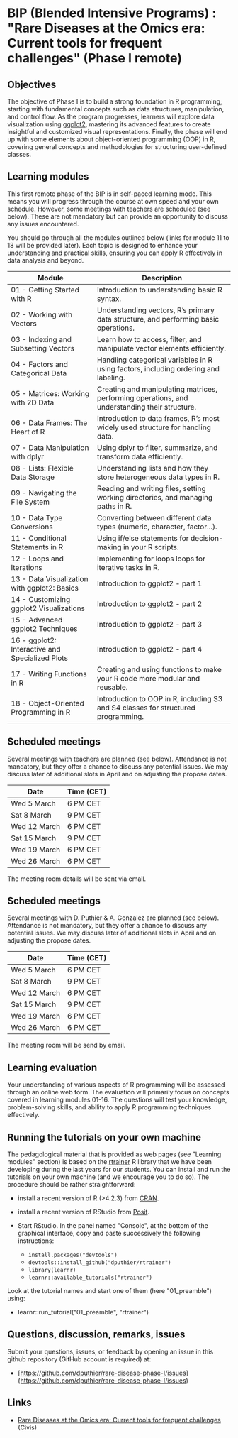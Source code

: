 # BIP (Blended Intensive Programs) : "Rare Diseases at the Omics era: Current tools for frequent challenges" (Phase I remote)
  
## Objectives 

The objective of Phase I is to build a strong foundation in R programming, starting with fundamental concepts such as data structures, manipulation, and control flow. As the program progresses, learners will explore data visualization using [ggplot2](https://ggplot2.tidyverse.org/), mastering its advanced features to create insightful and customized visual representations. Finally, the phase will end up with some elements about object-oriented programming (OOP) in R, covering general concepts and methodologies for structuring user-defined classes.

## Learning modules

This first remote phase of the BIP is in self-paced learning mode. This means you will progress through the course at own speed and your own schedule. However, some meetings with teachers are scheduled (see below). These are not mandatory but can provide an opportunity to discuss any issues encountered. 

You should go through all the modules outlined below (links for module 11 to 18 will be provided later). Each topic is designed to enhance your understanding and practical skills, ensuring you can apply R effectively in data analysis and beyond.


| Module | Description |
|--------|------------|
| 01 - Getting Started with R | Introduction to understanding basic R syntax. |
| 02 - Working with Vectors | Understanding vectors, R’s primary data structure, and performing basic operations. |
| 03 - Indexing and Subsetting Vectors | Learn how to access, filter, and manipulate vector elements efficiently. |
| 04 - Factors and Categorical Data| Handling categorical variables in R using factors, including ordering and labeling. |
| 05 - Matrices: Working with 2D Data | Creating and manipulating matrices, performing operations, and understanding their structure. |
| 06 - Data Frames: The Heart of R | Introduction to data frames, R’s most widely used structure for handling data. |
| 07 - Data Manipulation with dplyr | Using dplyr to filter, summarize, and transform data efficiently. |
| 08 - Lists: Flexible Data Storage | Understanding lists and how they store heterogeneous data types in R. |
| 09 - Navigating the File System | Reading and writing files, setting working directories, and managing paths in R. |
| 10 - Data Type Conversions | Converting between different data types (numeric, character, factor...). |
| 11 - Conditional Statements in R | Using if/else statements for decision-making in your R scripts. |
| 12 - Loops and Iterations | Implementing for loops loops for iterative tasks in R. |
| 13 - Data Visualization with ggplot2: Basics | Introduction to ggplot2 - part 1 |
| 14 - Customizing ggplot2 Visualizations |  Introduction to ggplot2 - part 2 |
| 15 - Advanced ggplot2 Techniques |  Introduction to ggplot2 - part 3 |
| 16 - ggplot2: Interactive and Specialized Plots |  Introduction to ggplot2 - part 4 |
| 17 - Writing Functions in R | Creating and using functions to make your R code more modular and reusable. |
| 18 - Object-Oriented Programming in R | Introduction to OOP in R, including S3 and S4 classes for structured programming. |

## Scheduled meetings

Several meetings with teachers are planned (see below). Attendance is not mandatory, but they offer a chance to discuss any potential issues. We may discuss later of additional slots in April and on adjusting the propose dates.

| Date              | Time (CET)               |
|------------------|------------------------|
| Wed 5 March     | 6 PM CET                |
| Sat 8 March     | 9 PM CET                |
| Wed 12 March    | 6 PM CET                |
| Sat 15 March    | 9 PM CET                |
| Wed 19 March    | 6 PM CET                |
| Wed 26 March    | 6 PM CET                |

The meeting room details will be sent via email.

## Scheduled meetings

Several meetings with D. Puthier & A. Gonzalez are planned (see below). Attendance is not mandatory, but they offer a chance to discuss any potential issues. We may discuss later of additional slots in April and on adjusting the propose dates.

| Date              | Time (CET)               |
|------------------|------------------------|
| Wed 5 March     | 6 PM CET                |
| Sat 8 March     | 9 PM CET                |
| Wed 12 March    | 6 PM CET                |
| Sat 15 March    | 9 PM CET                |
| Wed 19 March    | 6 PM CET                |
| Wed 26 March    | 6 PM CET                |

The meeting room will be send by email.

## Learning evaluation

Your understanding of various aspects of R programming will be assessed through an online web form. The evaluation will primarily focus on concepts covered in learning modules 01-16. The questions will test your knowledge, problem-solving skills, and ability to apply R programming techniques effectively. 

## Running the tutorials on your own machine

The pedagological material that is provided as  web pages (see "Learning modules" section) is based on the [rtrainer](https://github.com/dputhier/rtrainer) R library that we have been developing during the last years for our students. You can install and run the tutorials on your own machine (and we encourage you to do so). The procedure should be rather straightforward:

- install a recent version of R (>4.2.3) from [CRAN](https://cran.r-project.org/). 
- install a recent version of RStudio from [Posit](https://posit.co/download/rstudio-desktop/). 
- Start RStudio. In the panel named "Console", at the bottom of the graphical interface, copy and paste successively the following instructions:

  - `install.packages("devtools")`
  - `devtools::install_github("dputhier/rtrainer")`
  - `library(learnr)`
  - `learnr::available_tutorials("rtrainer")`

Look at the tutorial names and start one of them  (here "01_preamble") using: 

- learnr::run_tutorial("01_preamble", "rtrainer") 


## Questions, discussion, remarks, issues

Submit your questions, issues, or feedback by opening an issue in this github repository (GitHub account is required) at:

- [https://github.com/dputhier/rare-disease-phase-I/issues](https://github.com/dputhier/rare-disease-phase-I/issues)

## Links

- [Rare Diseases at the Omics era: Current tools for frequent challenges](https://civis.eu/en/learn/civis-courses/rare-diseases-at-the-omics-era-current-tools-for-frequent-challenges) (Civis)

